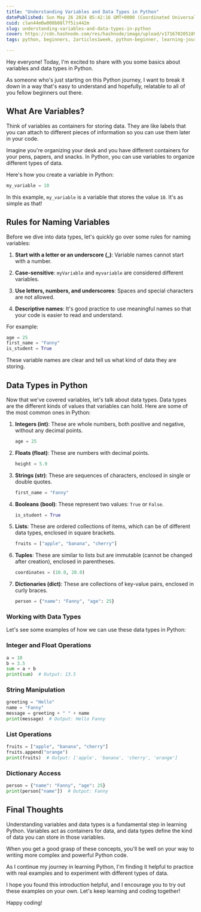 ```yaml
---
title: "Understanding Variables and Data Types in Python"
datePublished: Sun May 26 2024 05:42:16 GMT+0000 (Coordinated Universal Time)
cuid: clwn44m0w000b08l7f5is442m
slug: understanding-variables-and-data-types-in-python
cover: https://cdn.hashnode.com/res/hashnode/image/upload/v1716702051892/e59738de-c162-47e0-8dd5-d19912803459.png
tags: python, beginners, 2articles1week, python-beginner, learning-journey

---
```


Hey everyone! Today, I'm excited to share with you some basics about variables and data types in Python.

As someone who's just starting on this Python journey, I want to break it down in a way that's easy to understand and hopefully, relatable to all of you fellow beginners out there.

## What Are Variables?

Think of variables as containers for storing data. They are like labels that you can attach to different pieces of information so you can use them later in your code.

Imagine you're organizing your desk and you have different containers for your pens, papers, and snacks. In Python, you can use variables to organize different types of data.

Here's how you create a variable in Python:

```python
my_variable = 10
```

In this example, `my_variable` is a variable that stores the value `10`. It's as simple as that!

## Rules for Naming Variables

Before we dive into data types, let's quickly go over some rules for naming variables:

1. **Start with a letter or an underscore (\_)**: Variable names cannot start with a number.
    
2. **Case-sensitive**: `myVariable` and `myvariable` are considered different variables.
    
3. **Use letters, numbers, and underscores**: Spaces and special characters are not allowed.
    
4. **Descriptive names**: It's good practice to use meaningful names so that your code is easier to read and understand.
    

For example:

```python
age = 25
first_name = "Fanny"
is_student = True
```

These variable names are clear and tell us what kind of data they are storing.

## Data Types in Python

Now that we've covered variables, let's talk about data types. Data types are the different kinds of values that variables can hold. Here are some of the most common ones in Python:

1. **Integers (int)**: These are whole numbers, both positive and negative, without any decimal points.
    
    ```python
    age = 25
    ```
    
2. **Floats (float)**: These are numbers with decimal points.
    
    ```python
    height = 5.9
    ```
    
3. **Strings (str)**: These are sequences of characters, enclosed in single or double quotes.
    
    ```python
    first_name = "Fanny"
    ```
    
4. **Booleans (bool)**: These represent two values: `True` or `False`.
    
    ```python
    is_student = True
    ```
    
5. **Lists**: These are ordered collections of items, which can be of different data types, enclosed in square brackets.
    
    ```python
    fruits = ["apple", "banana", "cherry"]
    ```
    
6. **Tuples**: These are similar to lists but are immutable (cannot be changed after creation), enclosed in parentheses.
    
    ```python
    coordinates = (10.0, 20.0)
    ```
    
7. **Dictionaries (dict)**: These are collections of key-value pairs, enclosed in curly braces.
    
    ```python
    person = {"name": "Fanny", "age": 25}
    ```
    

### Working with Data Types

Let's see some examples of how we can use these data types in Python:

### **Integer and Float Operations**

```python
a = 10
b = 3.5
sum = a + b
print(sum)  # Output: 13.5
```

### **String Manipulation**

```python
greeting = "Hello"
name = "Fanny"
message = greeting + " " + name
print(message)  # Output: Hello Fanny
```

### **List Operations**

```python
fruits = ["apple", "banana", "cherry"]
fruits.append("orange")
print(fruits)  # Output: ['apple', 'banana', 'cherry', 'orange']
```

### **Dictionary Access**

```python
person = {"name": "Fanny", "age": 25}
print(person["name"])  # Output: Fanny
```

## Final Thoughts

Understanding variables and data types is a fundamental step in learning Python. Variables act as containers for data, and data types define the kind of data you can store in those variables.

When you get a good grasp of these concepts, you'll be well on your way to writing more complex and powerful Python code.

As I continue my journey in learning Python, I'm finding it helpful to practice with real examples and to experiment with different types of data.

I hope you found this introduction helpful, and I encourage you to try out these examples on your own. Let's keep learning and coding together!

Happy coding!